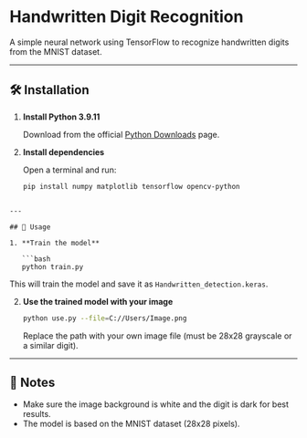 # Handwritten Digit Recognition

A simple neural network using TensorFlow to recognize handwritten digits from the MNIST dataset.

---

## 🛠 Installation

1. **Install Python 3.9.11**

   Download from the official [Python Downloads](https://www.python.org/downloads/release/python-3911/) page.

2. **Install dependencies**

   Open a terminal and run:

   ```bash
   pip install numpy matplotlib tensorflow opencv-python
```

---

## 🚀 Usage

1. **Train the model**

   ```bash
   python train.py
   ```

   This will train the model and save it as `Handwritten_detection.keras`.

2. **Use the trained model with your image**

   ```bash
   python use.py --file=C://Users/Image.png
   ```

   Replace the path with your own image file (must be 28x28 grayscale or a similar digit).
---

## 📝 Notes

* Make sure the image background is white and the digit is dark for best results.
* The model is based on the MNIST dataset (28x28 pixels).